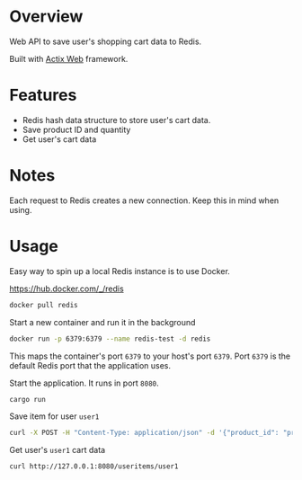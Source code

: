 # Overview

Web API to save user's shopping cart data to Redis.

Built with [Actix Web](https://actix.rs/) framework.

# Features

- Redis hash data structure to store user's cart data.
- Save product ID and quantity
- Get user's cart data

# Notes

Each request to Redis creates a new connection. Keep this in mind when using.

# Usage

Easy way to spin up a local Redis instance is to use Docker.

https://hub.docker.com/_/redis

```bash
docker pull redis
```
Start a new container and run it in the background
```bash
docker run -p 6379:6379 --name redis-test -d redis
```
This maps the container's port `6379` to your host's port `6379`. Port `6379` is the default Redis port that the application uses.

Start the application. It runs in port `8080`.
```bash
cargo run
```

Save item for user `user1`
```bash
curl -X POST -H "Content-Type: application/json" -d '{"product_id": "product1", "quantity": 3}' http://127.0.0.1:8080/useritems/user1
```

Get user's `user1` cart data
```bash
curl http://127.0.0.1:8080/useritems/user1
```
